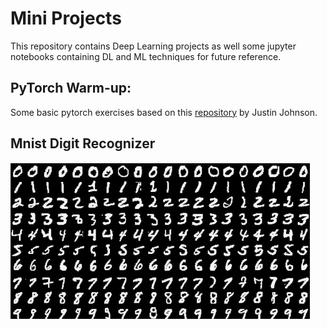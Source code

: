 # Mini Projects

This repository contains Deep Learning projects as well some jupyter notebooks containing DL and ML techniques for future reference.

## PyTorch Warm-up:
Some basic pytorch exercises based on this [repository](https://github.com/jcjohnson/pytorch-examples#warm-up-numpy) by Justin Johnson.

## Mnist Digit Recognizer

![Mnist Image](https://github.com/ammalik221/Mini-Projects/blob/master/images/mnist.png)
